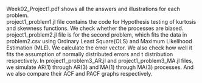Week02_Project1.pdf shows all the answers and illustrations for each problem.  
  project1_problem1.jl file contains the code for Hypothesis testing of kurtosis and skewness functions. We check whether the processes are biased. 
  project1_problem2.jl file is for the second problem, which fits the data in problem2.csv using Ordinary Least Square(OLS) and Maximum Likelihood Estimation (MLE). We calculate the error vector. We also check how well it fits the assumption of normally distributed errors and t distribution respectively.
  In project1_problem3_AR.jl and project1_problem3_MA.jl files, we simulate AR(1) through AR(3) and MA(1) through MA(3) processes. And we also compare their ACF and PACF graphs respectively. 
